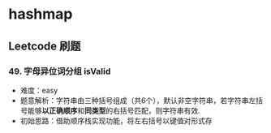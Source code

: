 # hashmap

## Leetcode 刷题

### 49. 字母异位词分组 isValid

- 难度：easy
- 题意解析：字符串由三种括号组成（共6个），默认非空字符串，若字符串左括号能够**以正确顺序**和**同类型**的右括号匹配，则字符串有效.
- 初始思路：借助顺序栈实现功能，将左右括号以键值对形式存